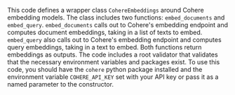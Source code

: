 This code defines a wrapper class `CohereEmbeddings` around Cohere embedding models. The class includes two functions: `embed_documents` and `embed_query`. `embed_documents` calls out to Cohere's embedding endpoint and computes document embeddings, taking in a list of texts to embed. `embed_query` also calls out to Cohere's embedding endpoint and computes query embeddings, taking in a text to embed. Both functions return embeddings as outputs. The code includes a root validator that validates that the necessary environment variables and packages exist. To use this code, you should have the `cohere` python package installed and the environment variable `COHERE_API_KEY` set with your API key or pass it as a named parameter to the constructor.

